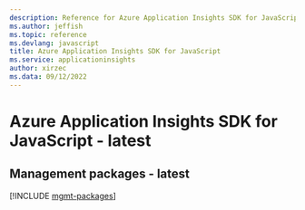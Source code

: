 ```yaml
---
description: Reference for Azure Application Insights SDK for JavaScript
ms.author: jeffish
ms.topic: reference
ms.devlang: javascript
title: Azure Application Insights SDK for JavaScript
ms.service: applicationinsights
author: xirzec
ms.data: 09/12/2022
---
```

# Azure Application Insights SDK for JavaScript - latest

## Management packages - latest
[!INCLUDE [mgmt-packages](application-insights-mgmt-index.md)]